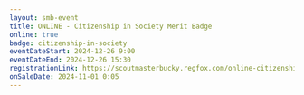 ```yaml
---
layout: smb-event
title: ONLINE - Citizenship in Society Merit Badge
online: true
badge: citizenship-in-society
eventDateStart: 2024-12-26 9:00
eventDateEnd: 2024-12-26 15:30
registrationLink: https://scoutmasterbucky.regfox.com/online-citizenship-in-society-merit-badge-2024-12-26
onSaleDate: 2024-11-01 0:05
---
```


